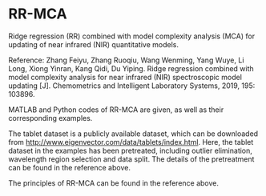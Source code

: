 # RR-MCA
Ridge regression (RR) combined with model complexity analysis (MCA) for updating of near infrared (NIR) quantitative models.

Reference:
Zhang Feiyu, Zhang Ruoqiu, Wang Wenming, Yang Wuye, Li Long, Xiong Yinran, Kang Qidi, Du Yiping. 
Ridge regression combined with model complexity analysis for near infrared (NIR) spectroscopic model updating
[J]. Chemometrics and Intelligent Laboratory Systems, 2019, 195: 103896.


MATLAB and Python codes of RR-MCA are given, as well as their corresponding examples.

The tablet dataset is a publicly available dataset, which can be downloaded from http://www.eigenvector.com/data/tablets/index.html.
Here, the tablet dataset in the examples has been pretreated, including outlier elimination, wavelength region selection and 
data split. The details of the pretreatment can be found in the reference above.

The principles of RR-MCA can be found in the reference above.
